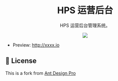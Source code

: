 <h1 align="center">HPS 运营后台</h1>

<div align="center">

HPS 运营后台管理系统。

![](https://github.com/user-attachments/assets/fde29061-3d9a-4397-8ac2-397b0e033ef5)

</div>

- Preview: http://xxxx.io

## 📝 License

This is a fork from [Ant Design Pro](https://github.com/ant-design/ant-design-pro)
